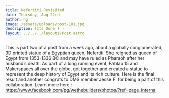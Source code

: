 ```yaml
---
title: Nefertiti Revisited
date: Thursday, Aug 22nd
author: hg
image: /assets/uploads/post-101.jpg
description: (Its Done ! )
layout: ../../../layouts/Post.astro
---
```


This is part two of a post from a week ago, about a globally conglomerated, 3D printed statue of a Egyptian queen, Nefertiti. She reigned as queen of Egypt from 1353-1336 BC and may have ruled as Pharaoh after her husband’s death. As part of a long running event, Fablab 15 and  Makerspaces all over the globe, got together and created a statue to represent the deep history of Egypt and its rich culture. Here is the final result and another congrats to DMS member Jesse F. for being a part of this collaboration.  Learn more here : https://www.facebook.com/pg/wethebuilders/photos/?ref=page_internal
